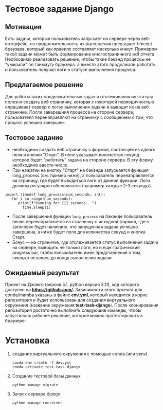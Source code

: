 # Тестовое задание Django
## Мотивация

Есть задачи, которые пользователь запускает на сервере через веб-интерфейс, но продолжительность их выполнения превышает timeout браузера, который как правило составляет несколько минут. Примером такой задачи может быть формирование многостраничного pdf отчета. Необходимо реализовать решение, чтобы такие бэкэнд процессы не "умирали" по таймауту браузера, а вместо этого продолжали работать и пользователь получал логи о статусе выполнения процесса.

## Предлагаемое решение

Для работы таких продолжительных задач и отслеживания их статуса полезно создать веб страничку, которая с некоторой периодичностью опрашивает сервер о логах выполнения задачи и выводит их на веб страничке. После заверешния процесса на стороне сервера, пользователя перенаправляют на страничку с сообщением о том, что процесс успешно завершен.

## Тестовое задание

* необходимо создать веб страничку с формой, состоящей из одного поля и кнопки "Старт". В поле указывает количество секунд, которое будет "работать" задача на стороне сервера. В эту форму необходимо ввести число.
* При нажатии на кнопку "Старт" на бэкэнде запускается функция long_process (см. пример ниже), а пользователь перенаправляется на страницу, где будет выводиться логи от данной функции. Логи должны регулярно обновляются (например каждые 2-3 секунды).

```
import timedef long_process(num_seconds: int):
   for i in range(num_seconds):
      print(f"Running for {i} seconds...")
    	time.sleep(1)
```

* После завершения функции  `long_process` на бэкэнде пользователь вновь перенаправляется на страничку с исходной формой, где в заголовке будет написано, что запущенная задача успешно завершена, а ниже будет поле для количества секунд и кнопка Старт.
* Бонус -- на страничке, где отслеживается статус выполнения задачи на сервере, выводить не только логи, но и еще графический progress bar, чтобы пользователь имел представление о том, сколько осталось до конца выполнения задачи.

## Ожидаемый результат

Проект на Джанго (версия 5.1, python версия 3.11), код которого доступен на **https://github.com/.** Зависимости этого проекта для conda/mamba указаны в файле **env.yml**, который находится в корне репозитория и будет использован для создания виртуального окружения (название окружения **test-task-django**). После клонирования репозитория достаточно выполнить следующие команды, чтобы запустилось рабочее решение, которое можно протестировать в браузере:

# Установка

1. создание виртуального окружения с помощью conda (или venv)

   ```
   conda env create -f dev.yml
   conda activate test-task-django
   ```
2. Создание тестовой базы данных

   `python manage migrate`
3. Запуск сервера django

   `python manage runserver`
